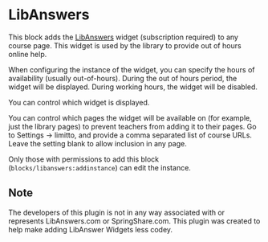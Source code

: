 # LibAnswers

This block adds the [LibAnswers](http://libanswers.com/) widget (subscription required) to any course page.
This widget is used by the library to provide out of hours online help.

When configuring the instance of the widget, you can specify the hours of availability (usually out-of-hours). During the
out of hours period, the widget will be displayed. During working hours, the widget will be disabled.

You can control which widget is displayed.

You can control which pages the widget will be available on (for example, just the library pages) to prevent teachers from
adding it to their pages. Go to Settings -> limitto, and provide a comma separated list of course URLs. Leave the setting blank
to allow inclusion in any page.

Only those with permissions to add this block (`blocks/libanswers:addinstance`) can edit the instance.

## Note

The developers of this plugin is not in any way associated with or represents LibAnswers.com or SpringShare.com. This plugin was created to help make adding LibAnswer Widgets less codey.
